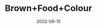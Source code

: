 ---
title: 'Brown+Food+Colour'
date: '2022-09-15' 
metatag: '' 
inventory: '0' 
draft: false 
# meta description 
shortDescripton: ''
description: 'Food+Colour'
longdescription: ''
featured: True
# product Price
price: '40.0'
# Product Short Description
shortDescription: ''
productID: '9C5B855B-6725-ED11-9968-005056B3A416'
type: 'products'
category: 'Food+Colour' 
thumnailproduct: 'https://aminsaddiquidawakhana.eralive.net/images/products/9C5B855B-6725-ED11-9968-005056B3A4161.png' 
images:
  - image: 'images/products/9C5B855B-6725-ED11-9968-005056B3A4161.png'  
Variants:
---